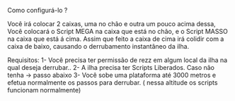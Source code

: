 Como configurá-lo ?

Você irá colocar 2 caixas, uma no chão e outra um pouco acima dessa, Você colocará o Script MEGA na caixa que está no chão, e o Script MASSO na caixa que está á cima.
Assim que feito a caixa de cima irá colidir com a caixa de baixo, causando o derrubamento instantâneo da ilha.

Requisitos:
1- Você precisa ter permissão de rezz em algum local da ilha na qual deseja derrubar..
2- A ilha precisa ter Scripts Liberados. Caso não tenha -> passo abaixo
3- Você sobe uma plataforma até 3000 metros e efetua normalmente os passos para derrubar. ( nessa altitude os scripts funcionam normalmente)
